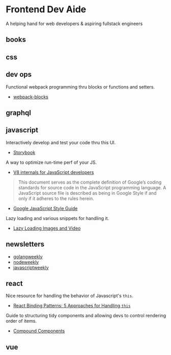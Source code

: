 # Frontend Dev Aide
A helping hand for web developers & aspiring fullstack engineers

## books

## css

## dev ops
Functional webpack programming thru blocks or functions and setters.
* [webpack-blocks](https://github.com/andywer/webpack-blocks)

## graphql

## javascript
Interactively develop and test your code thru this UI.
* [Storybook](https://github.com/storybooks/storybook)

A way to optimize run-time perf of your JS.
* [V8 internals for JavaScript developers](https://slidr.io/mathiasbynens/v8-internals-for-javascript-developers)

> This document serves as the complete definition of Google’s coding standards for source code in the JavaScript programming language. A JavaScript source file is described as being in Google Style if and only if it adheres to the rules herein.

* [Google JavaScript Style Guide](https://google.github.io/styleguide/jsguide.html#naming-camel-case-defined)

Lazy loading and various snippets for handling it.
* [Lazy Loading Images and Video](https://developers.google.com/web/fundamentals/performance/lazy-loading-guidance/images-and-video/)

## newsletters
* [golangweekly](https://golangweekly.com)
* [nodeweekly](https://nodeweekly.com)
* [javascriptweekly](https://javascriptweekly.com)

## react
Nice resource for handling the behavior of Javascript's `this`.
* [React Binding Patterns: 5 Approaches for Handling `this`](https://medium.freecodecamp.org/react-binding-patterns-5-approaches-for-handling-this-92c651b5af56)

Guide to structuring tidy components and allowing devs to control rendering order of items.
* [Compound Components](http://blog.xebia.in/index.php/2017/12/04/a-new-way-of-writing-components-compound-components)

## vue

